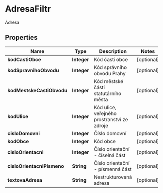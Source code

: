 

# AdresaFiltr

Adresa 

## Properties

| Name | Type | Description | Notes |
|------------ | ------------- | ------------- | -------------|
|**kodCastiObce** | **Integer** | Kód časti obce |  [optional] |
|**kodSpravnihoObvodu** | **Integer** | Kód správního obvodu Prahy |  [optional] |
|**kodMestskeCastiObvodu** | **Integer** | Kód městské části statutárního města |  [optional] |
|**kodUlice** | **Integer** | Kód ulice, veřejného prostranství ze zdroje |  [optional] |
|**cisloDomovni** | **Integer** | Číslo domovní |  [optional] |
|**kodObce** | **Integer** | Kód obce |  [optional] |
|**cisloOrientacni** | **Integer** | Číslo orientační - číselná část |  [optional] |
|**cisloOrientacniPismeno** | **String** | Číslo orientační - písmenná část |  [optional] |
|**textovaAdresa** | **String** | Nestrukturovaná adresa |  [optional] |



